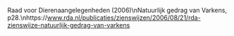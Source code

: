 Raad voor Dierenaangelegenheden (2006)\nNatuurlijk gedrag van Varkens, p28.\nhttps://www.rda.nl/publicaties/zienswijzen/2006/08/21/rda-zienswijze-natuurlijk-gedrag-van-varkens
